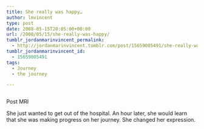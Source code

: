 ```yaml
---
title: She really was happy…
author: lmvincent
type: post
date: 2008-05-15T20:05:00+00:00
url: /2008/05/15/she-really-was-happy/
tumblr_jordanmarinvincent_permalink:
  - http://jordanmarinvincent.tumblr.com/post/15659005491/she-really-was-happy
tumblr_jordanmarinvincent_id:
  - 15659005491
tags:
  - Journey
  - the journey

---
```

<a href="http://www.flickr.com/photos/larryvincent/2493047850/" title="photo sharing" target="_blank" rel="noopener"><img src="http://farm3.static.flickr.com/2387/2493047850_db4e404e53_m.jpg" alt="" /></a>

Post MRI

She just wanted to get out of the hospital. An hour later, she would learn that she was making progress on her journey. She changed her expression.

<div class="blogger-post-footer">
  <img loading="lazy" width="1" height="1" src="https://blogger.googleusercontent.com/tracker/9039099668816362935-5936136512307185333?l=jordansjourney2.blogspot.com" alt="" />
</div>